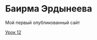 # Баирма Эрдынеева
Мой первый опубликованный сайт

[Урок 12](BairmaErdyneeva.github.io/lesson_12/"Описание")
